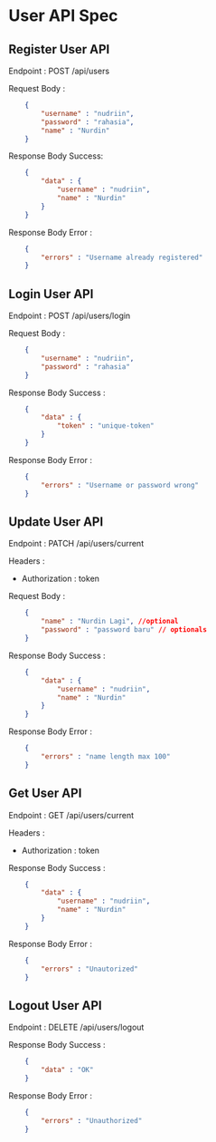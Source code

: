 # User API Spec

## Register User API

Endpoint : POST /api/users

Request Body :

```json
    {
        "username" : "nudriin",
        "password" : "rahasia",
        "name" : "Nurdin"
    }
```

Response Body Success:

```json
    {
        "data" : {
            "username" : "nudriin",
            "name" : "Nurdin"
        }
    }
```

Response Body Error :

```json
    {
        "errors" : "Username already registered"
    }
```

## Login User API

Endpoint : POST /api/users/login

Request Body :

```json
    {
        "username" : "nudriin",
        "password" : "rahasia"
    }
```

Response Body Success :

```json
    {
        "data" : {
            "token" : "unique-token"
        }
    }
```

Response Body Error :

```json
    {
        "errors" : "Username or password wrong"
    }
```

## Update User API

Endpoint : PATCH /api/users/current

Headers :

- Authorization : token

Request Body :

```json
    {
        "name" : "Nurdin Lagi", //optional
        "password" : "password baru" // optionals
    }
```

Response Body Success :

```json
    {
        "data" : {
            "username" : "nudriin",
            "name" : "Nurdin"
        }
    }
```

Response Body Error :

```json
    {
        "errors" : "name length max 100"
    }
```

## Get User API

Endpoint : GET /api/users/current

Headers :

- Authorization : token

Response Body Success :

```json
    {
        "data" : {
            "username" : "nudriin",
            "name" : "Nurdin"
        }
    }
```

Response Body Error :

```json
    {
        "errors" : "Unautorized"
    }
```

## Logout User API
Endpoint : DELETE /api/users/logout

Response Body Success :

```json
    {
        "data" : "OK"
    }
```

Response Body Error :

```json
    {
        "errors" : "Unauthorized"
    }
```
